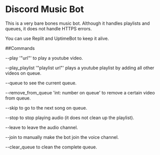 # Discord Music Bot

This is a very bare bones music bot. Although it handles playlists and queues, it does not handle HTTPS errors.

You can use Replit and UptimeBot to keep it alive.

##Commands

--play '"url"' to play a youtube video.

--play_playlist '"playlist url"' plays a youtube playlist by adding all other videos on queue.

--queue to see the current queue.

--remove_from_queue 'int: number on queue' to remove a certain video from queue.

--skip to go to the next song on queue.

--stop to stop playing audio (it does not clean up the playlist).

--leave to leave the audio channel.

--join to manually make the bot join the voice channel.

--clear_queue to clean the complete queue.
